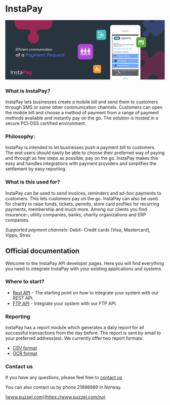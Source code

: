 InstaPay
============
![alt text](images/InstaPay_banner_17-03-17.png "Instapay title")
### What is InstaPay?
InstaPay lets businesses create a mobile bill and send them to customers through SMS or some other communication channels. Customers can open the mobile bill and choose a method of payment from a range of payment methods available and instantly pay on the go. The solution is hosted in a secure PCI-DSS certified environment.

### Philosophy:
InstaPay is intended to let businesses push a payment bill to customers. The end users should easily
be able to choose their preferred way of paying and through as few steps as possible, pay on the go. InstaPay makes this easy
and handles integrations with payment providers and simplifies the settlement by easy reporting. 

### What is this used for?
InstaPay can be used to send invoices, reminders and ad-hoc payments to customers. This lets customers pay on the go. InstaPay can also be used for charity to raise funds, tickets, permits, store card profiles for recurring payments, membership and much more. Among our clients you find insurance-, utility companies, banks, charity organizations and ERP companies.

*Supported payment channels:*  Debit- Credit cards (Visa, Mastercard), Vipps, Strex 

Official documentation
----------------------

Welcome to the InstaPay API developer pages. Here you will find everything you need to integrate InstaPay with your existing applications and systems.

### Where to start?

-   [Rest API](rest.md) - The starting point on how to integrate your system with our REST API.
-   [FTP API](ftp.md) - Integrate your system with our FTP API.

### Reporting
InstaPay has a report module which generates a daily report for all successful transactions from the day before. The report is sent by email to your preferred address(es). We currently offer two report formats:

-   [CSV format](report_csv.md)
-   [OCR format](report_ocr.md)

### Contact us
If you have any questions, please feel free to  [contact us](https://www.puzzel.com/no/om-puzzel/kontakt-oss/) 

You can also contact us by phone 21898989 in Norway.

[www.puzzel.com](https://www.puzzel.com/no)
